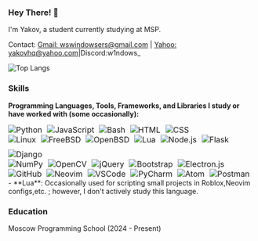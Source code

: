 ### Hey There! 👋
I'm Yakov, a student currently studying at MSP. 

Contact: [Gmail: wswindowsers@gmail.com](mailto:wswindowsers@gmail.com) | [Yahoo: yakovhq@yahoo.com](mailto:yakovhq@yahoo.com)|Discord:w1ndows_

![Top Langs](https://github-readme-stats.vercel.app/api/top-langs/?username=GitW1n&layout=compact) 
### Skills 
**Programming Languages, Tools, Frameworks, and Libraries I study or have worked with (some occasionally):** 
<div style="display: flex; flex-wrap: wrap; gap: 10px; font-size: 16px;">
    <img src="https://img.shields.io/badge/Python-blue?style=for-the-badge&logo=python&logoColor=white" alt="Python" />
    <img src="https://img.shields.io/badge/JavaScript-F7DF1E?style=for-the-badge&logo=javascript&logoColor=black" alt="JavaScript" />
    <img src="https://img.shields.io/badge/Bash-4EAA25?style=for-the-badge&logo=gnubash&logoColor=white" alt="Bash" />
    <img src="https://img.shields.io/badge/HTML-E34F26?style=for-the-badge&logo=html5&logoColor=white" alt="HTML" />
    <img src="https://img.shields.io/badge/CSS-1572B6?style=for-the-badge&logo=css3&logoColor=white" alt="CSS" />
</div>

<div style="display: flex; flex-wrap: wrap; gap: 10px; font-size: 16px;">
    <img src="https://img.shields.io/badge/Linux-FCC624?style=for-the-badge&logo=linux&logoColor=black" alt="Linux" />
    <img src="https://img.shields.io/badge/FreeBSD-AB2B28?style=for-the-badge&logo=freebsd&logoColor=white" alt="FreeBSD" />
    <img src="https://img.shields.io/badge/OpenBSD-F2CA30?style=for-the-badge&logo=openbsd&logoColor=black" alt="OpenBSD" />
    <img src="https://img.shields.io/badge/Lua-blue?style=for-the-badge&logo=lua&logoColor=white" alt="Lua" />
    <img src="https://img.shields.io/badge/Node.js-339933?style=for-the-badge&logo=node.js&logoColor=white" alt="Node.js" />
    <img src="https://img.shields.io/badge/Flask-000000?style=for-the-badge&logo=flask&logoColor=white" alt="Flask" />
    <img src="https://img.shields.io/badge/Django-092E20?style=for-the-badge&logo=django&logoColor=white" alt="Django" />
</div>

<div style="display: flex; flex-wrap: wrap; gap: 10px; font-size: 16px;">
<img src="https://img.shields.io/badge/NumPy-013243?style=for-the-badge&logo=numpy&logoColor=white" alt="NumPy" />
    <img src="https://img.shields.io/badge/OpenCV(Python)-blue?style=for-the-badge&logo=opencv&logoColor=white" alt="OpenCV" />
    <img src="https://img.shields.io/badge/jQuery-0769AD?style=for-the-badge&logo=jquery&logoColor=white" alt="jQuery" />
    <img src="https://img.shields.io/badge/Bootstrap-7952B3?style=for-the-badge&logo=bootstrap&logoColor=white" alt="Bootstrap" />
    <img src="https://img.shields.io/badge/Electron-47848F?style=for-the-badge&logo=electron&logoColor=white" alt="Electron.js" />
</div>

<div style="display: flex; flex-wrap: wrap; gap: 10px; font-size: 16px;">
    <img src="https://img.shields.io/badge/GitHub-181717?style=for-the-badge&logo=github&logoColor=white" alt="GitHub" />
    <img src="https://img.shields.io/badge/Neovim-57A143?style=for-the-badge&logo=neovim&logoColor=white" alt="Neovim" />
    <img src="https://img.shields.io/badge/VSCode-007ACC?style=for-the-badge&logo=visualstudiocode&logoColor=white" alt="VSCode" />
    <img src="https://img.shields.io/badge/PyCharm-000000?style=for-the-badge&logo=pycharm&logoColor=white" alt="PyCharm" />
    <img src="https://img.shields.io/badge/Atom-66595C?style=for-the-badge&logo=atom&logoColor=white" alt="Atom" />
    <img src="https://img.shields.io/badge/Postman-FF6C37?style=for-the-badge&logo=postman&logoColor=white" alt="Postman" />
</div>
- **Lua**: Occasionally used for scripting small projects in Roblox,Neovim configs,etc. ; however, I don't actively study this language.

### Education
Moscow Programming School (2024 - Present)
